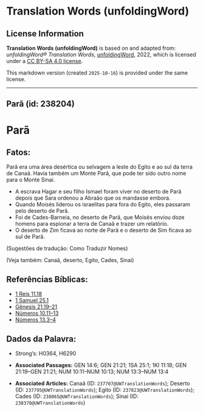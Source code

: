 # Translation Words (unfoldingWord)

## License Information

**Translation Words (unfoldingWord)** is based on and adapted from: _unfoldingWord® Translation Words_, [unfoldingWord](https://unfoldingword.org/utw), 2022, which is licensed under a [CC BY-SA 4.0 license](https://creativecommons.org/licenses/by-sa/4.0/legalcode.en).

This markdown version (created `2025-10-16`) is provided under the same license.



--------------------------------

## Parã (id: 238204)

Parã
====

Fatos:
------

Parã era uma área desértica ou selvagem a leste do Egito e ao sul da terra de Canaã. Havia também um Monte Parã, que pode ter sido outro nome para o Monte Sinai.

* A escrava Hagar e seu filho Ismael foram viver no deserto de Parã depois que Sara ordenou a Abraão que os mandasse embora.
* Quando Moisés liderou os israelitas para fora do Egito, eles passaram pelo deserto de Parã.
* Foi de Cades\-Barneia, no deserto de Parã, que Moisés enviou doze homens para espionar a terra de Canaã e trazer um relatório.
* O deserto de Zim ficava ao norte de Parã e o deserto de Sim ficava ao sul de Parã.

(Sugestões de tradução: Como Traduzir Nomes)

(Veja também: Canaã, deserto, Egito, Cades, Sinai)

Referências Bíblicas:
---------------------

* [1 Reis 11\.18](https://ref.ly/1Kgs11:18)
* [1 Samuel 25\.1](https://ref.ly/1Sam25:1)
* [Gênesis 21\.19–21](https://ref.ly/Gen21:19-Gen21:21)
* [Números 10\.11–13](https://ref.ly/Num10:11-Num10:13)
* [Números 13\.3–4](https://ref.ly/Num13:3-Num13:4)

Dados da Palavra:
-----------------

* Strong’s: H0364, H6290

* **Associated Passages:** GEN 14:6; GEN 21:21; 1SA 25:1; 1KI 11:18; GEN 21:19–GEN 21:21; NUM 10:11–NUM 10:13; NUM 13:3–NUM 13:4
* **Associated Articles:** Canaã (ID: `237707@UWTranslationWords`); Deserto (ID: `237795@UWTranslationWords`); Egito (ID: `237823@UWTranslationWords`); Cades (ID: `238065@UWTranslationWords`); Sinai (ID: `238370@UWTranslationWords`)

